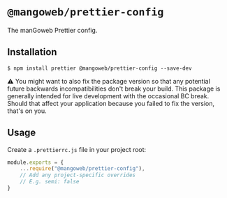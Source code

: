 # `@mangoweb/prettier-config`

The manGoweb Prettier config.

## Installation

`$ npm install prettier @mangoweb/prettier-config --save-dev`

⚠️ You might want to also fix the package version so that any potential future backwards incompatibilities don't break your build.
This package is generally intended for live development with the occasional BC break.
Should that affect your application because you failed to fix the version, that's on you.

## Usage

Create a `.prettierrc.js` file in your project root:
```javascript
module.exports = {
    ...require("@mangoweb/prettier-config"),
    // Add any project-specific overrides
    // E.g. semi: false
}
```
